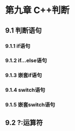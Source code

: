 # 第九章 C++判断

## 9.1 判断语句

### 9.1.1 if语句

### 9.1.2 if...else语句

### 9.1.3 嵌套if语句

### 9.1.4 switch语句

### 9.1.5 嵌套switch语句

## 9.2 ?:运算符
